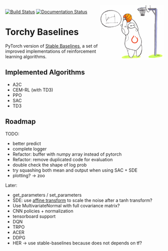<img src="docs/\_static/img/logo.png" align="right" width="40%"/>

[![Build Status](https://travis-ci.com/hill-a/stable-baselines.svg?branch=master)](https://travis-ci.com/hill-a/stable-baselines) [![Documentation Status](https://readthedocs.org/projects/stable-baselines/badge/?version=master)](https://stable-baselines.readthedocs.io/en/master/?badge=master)

# Torchy Baselines

PyTorch version of [Stable Baselines](https://github.com/hill-a/stable-baselines), a set of improved implementations of reinforcement learning algorithms.

## Implemented Algorithms

- A2C
- CEM-RL (with TD3)
- PPO
- SAC
- TD3


## Roadmap

TODO:
- better predict
- complete logger
- Refactor: buffer with numpy array instead of pytorch
- Refactor: remove duplicated code for evaluation
- double check the shape of log prob
- try squashing both mean and output when using SAC + SDE
- plotting? -> zoo

Later:
- get_parameters / set_parameters
- SDE: use [affine transform](https://www.tensorflow.org/probability/api_docs/python/tfp/bijectors/Affine)
  to scale the noise after a tanh transform?
- Use MultivariateNormal with full covariance matrix?
- CNN policies + normalization
- tensorboard support
- DQN
- TRPO
- ACER
- DDPG
- HER -> use stable-baselines because does not depends on tf?
